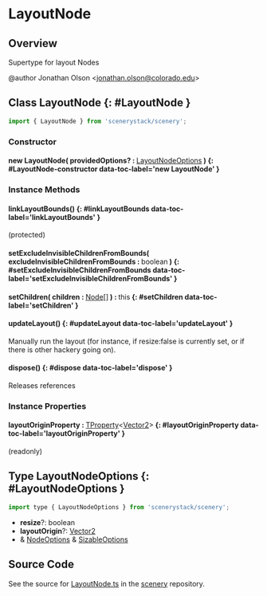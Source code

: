 # LayoutNode

## Overview

Supertype for layout Nodes

@author Jonathan Olson &lt;jonathan.olson@colorado.edu&gt;

## Class LayoutNode {: #LayoutNode }


```js
import { LayoutNode } from 'scenerystack/scenery';
```
### Constructor

#### new LayoutNode( providedOptions? : <span style="font-weight: 400;">[LayoutNodeOptions](../scenery/LayoutNode.md#LayoutNodeOptions)</span> ) {: #LayoutNode-constructor data-toc-label='new LayoutNode' }

### Instance Methods

#### linkLayoutBounds() {: #linkLayoutBounds data-toc-label='linkLayoutBounds' }

(protected)

#### setExcludeInvisibleChildrenFromBounds( excludeInvisibleChildrenFromBounds : <span style="font-weight: 400;"><span style="color: hsla(calc(var(--md-hue) + 180deg),80%,40%,1);">boolean</span></span> ) {: #setExcludeInvisibleChildrenFromBounds data-toc-label='setExcludeInvisibleChildrenFromBounds' }

#### setChildren( children : <span style="font-weight: 400;">[Node](../scenery/Node.md)[]</span> ) : <span style="font-weight: 400;"><span style="color: hsla(calc(var(--md-hue) + 180deg),80%,40%,1);">this</span></span> {: #setChildren data-toc-label='setChildren' }

#### updateLayout() {: #updateLayout data-toc-label='updateLayout' }

Manually run the layout (for instance, if resize:false is currently set, or if there is other hackery going on).

#### dispose() {: #dispose data-toc-label='dispose' }

Releases references

### Instance Properties

#### layoutOriginProperty : <span style="font-weight: 400;">[TProperty](../axon/TProperty.md)&lt;[Vector2](../dot/Vector2.md)&gt;</span> {: #layoutOriginProperty data-toc-label='layoutOriginProperty' }

(readonly)



## Type LayoutNodeOptions {: #LayoutNodeOptions }


```js
import type { LayoutNodeOptions } from 'scenerystack/scenery';
```


- **resize**?: <span style="color: hsla(calc(var(--md-hue) + 180deg),80%,40%,1);">boolean</span>
- **layoutOrigin**?: [Vector2](../dot/Vector2.md)
- &amp; [NodeOptions](../scenery/Node.md#NodeOptions) &amp; [SizableOptions](../scenery/Sizable.md#SizableOptions)




## Source Code

See the source for [LayoutNode.ts](https://github.com/phetsims/scenery/blob/main/js/layout/nodes/LayoutNode.ts) in the [scenery](https://github.com/phetsims/scenery) repository.

